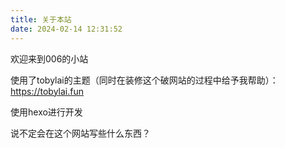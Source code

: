 ```yaml
---
title: 关于本站
date: 2024-02-14 12:31:52
---
```

欢迎来到006的小站

使用了tobylai的主题（同时在装修这个破网站的过程中给予我帮助）：https://tobylai.fun

使用hexo进行开发



说不定会在这个网站写些什么东西？
